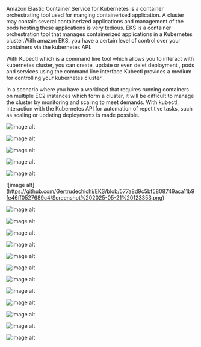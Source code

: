 Amazon Elastic Container Service for Kubernetes is a container orchestrating tool used for manging containerised application. A cluster may contain several containerized applications and management of the pods hosting these applications is very tedious. EKS is a container orchestration tool that manages containerized applications in a Kubernetes cluster.With amazon EKS, you have a certain level of control over your containers via the kubernetes API.
 
With Kubectl which is a command line tool which allows you to interact with kubernetes cluster, you can create, update or even delet deployment , pods and services using the command line interface.Kubectl provides a medium for controlling your kubernetes cluster .

In a scenario where you have a workload that requires running containers on multiple EC2 instances which form a cluster, it will be difficult to manage the cluster by monitoring and scaling to meet demands. With kubectl, interaction with the Kubernetes API for automation of  repetitive tasks, such as scaling or updating deployments is made possible.





![image alt](https://github.com/Gertrudechichi/EKS/blob/577a8d9c5bf5808749aca11b9fe46ff0527689c4/Screenshot%202025-05-21%20123222.png)







![image alt](https://github.com/Gertrudechichi/EKS/blob/577a8d9c5bf5808749aca11b9fe46ff0527689c4/Screenshot%202025-05-21%20123248.png)







![image alt](https://github.com/Gertrudechichi/EKS/blob/577a8d9c5bf5808749aca11b9fe46ff0527689c4/Screenshot%202025-05-21%20123300.png)







![image alt](https://github.com/Gertrudechichi/EKS/blob/577a8d9c5bf5808749aca11b9fe46ff0527689c4/Screenshot%202025-05-21%20123312.png)





![image alt](https://github.com/Gertrudechichi/EKS/blob/577a8d9c5bf5808749aca11b9fe46ff0527689c4/Screenshot%202025-05-21%20123333.png)






![image alt]
(https://github.com/Gertrudechichi/EKS/blob/577a8d9c5bf5808749aca11b9fe46ff0527689c4/Screenshot%202025-05-21%20123353.png)






![image alt](https://github.com/Gertrudechichi/EKS/blob/577a8d9c5bf5808749aca11b9fe46ff0527689c4/Screenshot%202025-05-21%20123459.png)







![image alt](https://github.com/Gertrudechichi/EKS/blob/577a8d9c5bf5808749aca11b9fe46ff0527689c4/Screenshot%202025-05-21%20123519.png)




![image alt](https://github.com/Gertrudechichi/EKS/blob/577a8d9c5bf5808749aca11b9fe46ff0527689c4/Screenshot%202025-05-21%20123645.png)





![image alt](https://github.com/Gertrudechichi/EKS/blob/577a8d9c5bf5808749aca11b9fe46ff0527689c4/Screenshot%202025-05-21%20123700.png)



![image alt](https://github.com/Gertrudechichi/EKS/blob/577a8d9c5bf5808749aca11b9fe46ff0527689c4/Screenshot%202025-05-21%20123717.png)




![image alt](https://github.com/Gertrudechichi/EKS/blob/577a8d9c5bf5808749aca11b9fe46ff0527689c4/Screenshot%202025-05-21%20123733.png)





![image alt](https://github.com/Gertrudechichi/EKS/blob/577a8d9c5bf5808749aca11b9fe46ff0527689c4/Screenshot%202025-05-21%20123748.png)




![image alt](https://github.com/Gertrudechichi/EKS/blob/577a8d9c5bf5808749aca11b9fe46ff0527689c4/Screenshot%202025-05-21%20123804.png)





![image alt](https://github.com/Gertrudechichi/EKS/blob/577a8d9c5bf5808749aca11b9fe46ff0527689c4/Screenshot%202025-05-21%20123817.png)





![image alt](https://github.com/Gertrudechichi/EKS/blob/577a8d9c5bf5808749aca11b9fe46ff0527689c4/Screenshot%202025-05-21%20123829.png)





![image alt](https://github.com/Gertrudechichi/EKS/blob/577a8d9c5bf5808749aca11b9fe46ff0527689c4/Screenshot%202025-05-21%20123841.png)






![image alt](https://github.com/Gertrudechichi/EKS/blob/577a8d9c5bf5808749aca11b9fe46ff0527689c4/Screenshot%202025-05-21%20123854.png)


